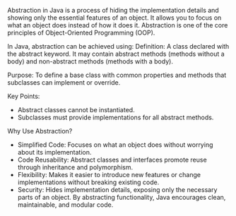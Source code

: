 Abstraction in Java is a process of hiding the implementation details and showing only the essential features of an object. It allows you to focus on what an object does instead of how it does it. Abstraction is one of the core principles of Object-Oriented Programming (OOP).

In Java, abstraction can be achieved using:
Definition: A class declared with the abstract keyword. It may contain abstract methods (methods without a body) and non-abstract methods (methods with a body).

Purpose: To define a base class with common properties and methods that subclasses can implement or override.

Key Points:
- Abstract classes cannot be instantiated.
- Subclasses must provide implementations for all abstract methods.


Why Use Abstraction?
 - Simplified Code: Focuses on what an object does without worrying about its implementation.
 - Code Reusability: Abstract classes and interfaces promote reuse through inheritance and polymorphism.
 - Flexibility: Makes it easier to introduce new features or change implementations without breaking existing code.
 - Security: Hides implementation details, exposing only the necessary parts of an object.
By abstracting functionality, Java encourages clean, maintainable, and modular code.